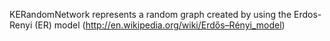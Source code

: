 KERandomNetwork represents a random graph created by using the Erdos-Renyi (ER) model (http://en.wikipedia.org/wiki/Erdős–Rényi_model)
